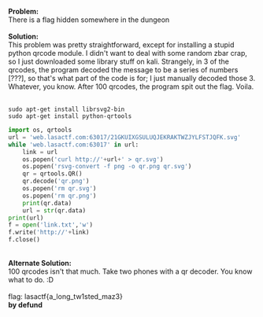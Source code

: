 <b>Problem:</b><br>
There is a flag hidden somewhere in the dungeon<br><br>
<b>Solution:</b><br>
This problem was pretty straightforward, except for installing a stupid python qrcode module. I didn't want to deal with some random zbar crap, so I just downloaded some library stuff on kali. Strangely, in 3 of the qrcodes, the program decoded the message to be a series of numbers [???], so that's what part of the code is for; I just manually decoded those 3. Whatever, you know. After 100 qrcodes, the program spit out the flag. Voila.<br><br>
```
sudo apt-get install librsvg2-bin
sudo apt-get install python-qrtools
```
```python
import os, qrtools
url = 'web.lasactf.com:63017/21GKUIXGSULUQJEKRAKTWZJYLFSTJQFK.svg'
while 'web.lasactf.com:63017' in url:
	link = url
	os.popen('curl http://'+url+' > qr.svg')
	os.popen('rsvg-convert -f png -o qr.png qr.svg')
	qr = qrtools.QR()
	qr.decode('qr.png')
	os.popen('rm qr.svg')
	os.popen('rm qr.png')
	print(qr.data)
	url = str(qr.data)
print(url)
f = open('link.txt','w')
f.write('http://'+link)
f.close()
```
<br>
<b>Alternate Solution:</b><br>
100 qrcodes isn't that much. Take two phones with a qr decoder. You know what to do. :D
<br><br>
flag: lasactf{a_long_tw1sted_maz3}<br>
<b>by defund</b>

